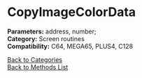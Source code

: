 # CopyImageColorData

**Parameters:** address, number;  
**Category:** Screen routines  
**Compatibility:** C64, MEGA65, PLUS4, C128  


[Back to Categories](../categories/screen_routines.md)  
[Back to Methods List](../../SUMMARY.md)
